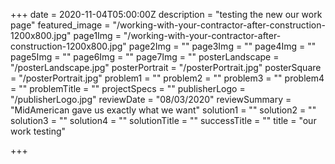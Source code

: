 +++
date = 2020-11-04T05:00:00Z
description = "testing the new our work page"
featured_image = "/working-with-your-contractor-after-construction-1200x800.jpg"
page1Img = "/working-with-your-contractor-after-construction-1200x800.jpg"
page2Img = ""
page3Img = ""
page4Img = ""
page5Img = ""
page6Img = ""
page7Img = ""
posterLandscape = "/posterLandscape.jpg"
posterPortrait = "/posterPortrait.jpg"
posterSquare = "/posterPortrait.jpg"
problem1 = ""
problem2 = ""
problem3 = ""
problem4 = ""
problemTitle = ""
projectSpecs = ""
publisherLogo = "/publisherLogo.jpg"
reviewDate = "08/03/2020"
reviewSummary = "MidAmerican gave us exactly what we want"
solution1 = ""
solution2 = ""
solution3 = ""
solution4 = ""
solutionTitle = ""
successTitle = ""
title = "our work testing"

+++
